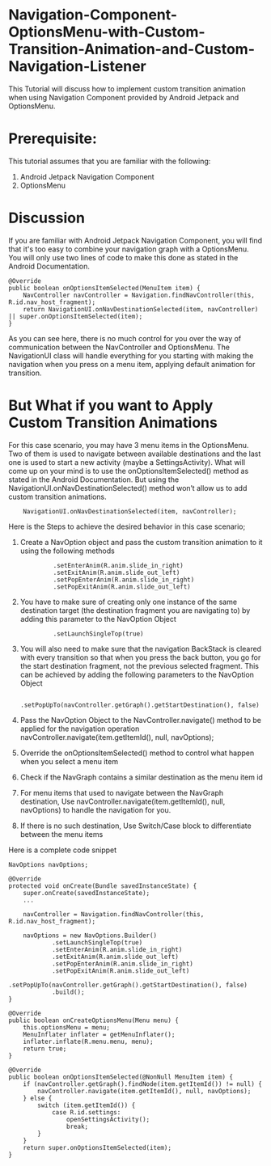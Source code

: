 # Navigation-Component-OptionsMenu-with-Custom-Transition-Animation-and-Custom-Navigation-Listener
This Tutorial will discuss how to implement custom transition animation when using Navigation Component provided by Android Jetpack and OptionsMenu.

# Prerequisite:
This tutorial assumes that you are familiar with the following:
1. Android Jetpack Navigation Component
2. OptionsMenu

# Discussion
If you are familiar with Android Jetpack Navigation Component, you will find that it's too easy to combine your navigation graph with a OptionsMenu. You will only use two lines of code to make this done as stated in the Android Documentation.

    @Override
    public boolean onOptionsItemSelected(MenuItem item) {
        NavController navController = Navigation.findNavController(this, R.id.nav_host_fragment);
        return NavigationUI.onNavDestinationSelected(item, navController) || super.onOptionsItemSelected(item);
    }

As you can see here, there is no much control for you over the way of communication between the NavController and OptionsMenu. The NavigationUI class will handle everything for you starting with making the navigation when you press on a menu item, applying default animation for transition.



# But What if you want to Apply Custom Transition Animations
For this case scenario, you may have 3 menu items in the OptionsMenu. Two of them is used to navigate between available destinations and the last one is used to start a new activity (maybe a SettingsActivity). What will come up on your mind is to use the onOptionsItemSelected() method as stated in the Android Documentation. But using the NavigationUI.onNavDestinationSelected() method won’t allow us to add custom transition animations.  

        NavigationUI.onNavDestinationSelected(item, navController);

Here is the Steps to achieve the desired behavior in this case scenario;
1. Create a NavOption object and pass the custom transition animation to it using the following methods

                .setEnterAnim(R.anim.slide_in_right)
                .setExitAnim(R.anim.slide_out_left)
                .setPopEnterAnim(R.anim.slide_in_right)
                .setPopExitAnim(R.anim.slide_out_left)
        
2. You have to make sure of creating only one instance of the same destination target (the destination fragment you are navigating to) by adding this parameter to the NavOption Object

                .setLaunchSingleTop(true)
                
3. You will also need to make sure that the navigation BackStack is cleared with every transition so that when you press the back button, you go for the start destination fragment, not the previous selected fragment. This can be achieved by adding the following parameters to the NavOption Object

                .setPopUpTo(navController.getGraph().getStartDestination(), false)

4. Pass the NavOption Object to the NavController.navigate() method to be applied for the navigation operation
                    navController.navigate(item.getItemId(), null, navOptions);

5. Override the onOptionsItemSelected() method to control what happen when you select a menu item
6. Check if the NavGraph contains a similar destination as the menu item id
7. For menu items that used to navigate between the NavGraph destination, Use 
navController.navigate(item.getItemId(), null, navOptions) to handle the navigation for you.
8. If there is no such destination, Use Switch/Case block to differentiate between the menu items

Here is a complete code snippet

    NavOptions navOptions;

    @Override
    protected void onCreate(Bundle savedInstanceState) {
        super.onCreate(savedInstanceState);
        ...

        navController = Navigation.findNavController(this, R.id.nav_host_fragment);

        navOptions = new NavOptions.Builder()
                .setLaunchSingleTop(true)
                .setEnterAnim(R.anim.slide_in_right)
                .setExitAnim(R.anim.slide_out_left)
                .setPopEnterAnim(R.anim.slide_in_right)
                .setPopExitAnim(R.anim.slide_out_left)
                .setPopUpTo(navController.getGraph().getStartDestination(), false)
                .build();
    }

    @Override
    public boolean onCreateOptionsMenu(Menu menu) {
        this.optionsMenu = menu;
        MenuInflater inflater = getMenuInflater();
        inflater.inflate(R.menu.menu, menu);
        return true;
    }

    @Override
    public boolean onOptionsItemSelected(@NonNull MenuItem item) {
        if (navController.getGraph().findNode(item.getItemId()) != null) {
            navController.navigate(item.getItemId(), null, navOptions);
        } else {
            switch (item.getItemId()) {
                case R.id.settings:
                    openSettingsActivity();
                    break;
            }
        }
        return super.onOptionsItemSelected(item);
    }

